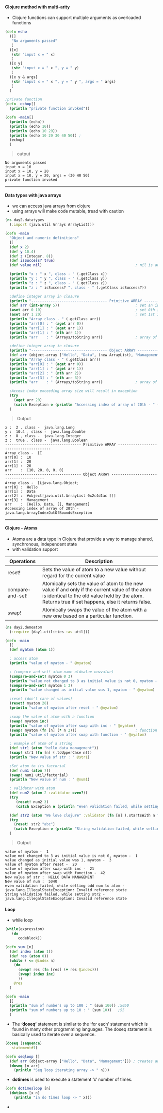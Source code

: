 #### Clojure method with multi-arity
- Clojure functions can support multiple arguments as overloaded functions

```clojure
(defn echo
  ([]
   "No arguments passed"
   )
  ([x]
   (str "input x = " x)
   )
  ([x y]
   (str "input x = " x ", y = " y)
   )
  ([x y & args]
   (str "input x = " x ", y = " y ", args = " args)
   )
  )

;private function
(defn- echop[]
  (println "private function invoked"))

(defn -main[]
  (println (echo))
  (println (echo 10))
  (println (echo 10 20))
  (println (echo 10 20 30 40 50)) ;
  (echop)
  )
```
> output
```console
No arguments passed
input x = 10
input x = 10, y = 20
input x = 10, y = 20, args = (30 40 50)
private function invoked
``` 
---

#### Data types with java arrays

- we can access java arrays from clojure
- using arrays will make code mutable, tread with caution

```clojure
(ns day2.datatypes
  (:import (java.util Arrays ArrayList)))

(defn -main
  "Object and numeric definitions"
  []
  (def x 2)
  (def y 10.4)
  (def z (Integer. 8))
  (def isSuccess? true)
  (def value nil)                                           ; nil is analogous to null in java

  (println "x : " x ", class - " (.getClass x))
  (println "y : " y ", class - " (.getClass y))
  (println "z : " z ", class - " (.getClass z))
  (println "z : " isSuccess? ", class - " (.getClass isSuccess?))

  ;define integer array in closure
  (println "----------------------------------- Primitive ARRAY ---------------------------------------")
  (def arr (int-array 5))                                   ; set an int array of size 5
  (aset arr 0 10)                                           ; set 0th index of array
  (aset arr 1 20)                                           ; set 1st index of array
  (println "Array class - " (.getClass arr))
  (println "arr[0] : " (aget arr 0))
  (println "arr[1] : " (aget arr 1))
  (println "arr[1] : " (nth arr 1))
  (println "arr    : " (Arrays/toString arr))               ; array of size 5 and 2,3,4th index not set

  ;define integer array in closure
  (println "----------------------------------- Object ARRAY ---------------------------------------")
  (def arr (object-array ["Hello", "Data", (new ArrayList), "Management"])) ; creates an object array
  (println "Array class - " (.getClass arr))
  (println "arr[0] : " (aget arr 0))
  (println "arr[1] : " (aget arr 1))
  (println "arr[2] : " (nth arr 2))
  (println "arr[3] : " (nth arr 3))
  (println "arr    : " (Arrays/toString arr))               ; array of size 5 and 2,3,4th index not set

  ;Access index exceeding array size will result in exception
  (try
    (aget arr 20)
    (catch Exception e (println "Accessing index of array of 20th - " (.getClass e))))
  )
```
> Output
```console
x :  2 , class -  java.lang.Long
y :  10.4 , class -  java.lang.Double
z :  8 , class -  java.lang.Integer
z :  true , class -  java.lang.Boolean
----------------------------------- Primitive ARRAY ---------------------------------------
Array class -  [I
arr[0] :  10
arr[1] :  20
arr[1] :  20
arr    :  [10, 20, 0, 0, 0]
----------------------------------- Object ARRAY ---------------------------------------
Array class -  [Ljava.lang.Object;
arr[0] :  Hello
arr[1] :  Data
arr[2] :  #object[java.util.ArrayList 0x2c4d1ac []]
arr[3] :  Management
arr    :  [Hello, Data, [], Management]
Accessing index of array of 20th -  java.lang.ArrayIndexOutOfBoundsException
```
---
#### Clojure - Atoms

- Atoms are a data type in Clojure that provide a way to manage shared, synchronous, independent state
- with validation support

|Operations|Description|
|-------|---|
|reset!|Sets the value of atom to a new value without regard for the current value|
|compare-and-set!|Atomically sets the value of atom to the new value if and only if the current value of the atom is identical to the old value held by the atom. Returns true if set happens, else it returns false.
|swap!|Atomically swaps the value of the atom with a new one based on a particular function.|

```clojure
(ns day2.demoatom
  (:require [day1.utilities :as util]))

(defn -main
  []
  (def myatom (atom 1))

  ; access atom
  (println "value of myatom - " @myatom)

  ; (compare-and-set! atom-name oldvalue newvalue)
  (compare-and-set! myatom 0 3)
  (println "value not changed to 3 as initial value is not 0, myatom - " @myatom)
  (compare-and-set! myatom 1 3)
  (println "value changed as initial value was 1, myatom - " @myatom)

  ;reset (don't care of values)
  (reset! myatom 20)
  (println "value of myatom after reset - " @myatom)

  ;swap the value of atom with a function
  (swap! myatom inc)
  (println "value of myatom after swap with inc - " @myatom)
  (swap! myatom (fn [n] (* n 2)))                           ; function which multiplies by 2
  (println "value of myatom after swap with function - " @myatom)

  ; example of atom of a string
  (def str1 (atom "hello data management"))
  (swap! str1 (fn [n] (.toUpperCase n)))
  (println "New value of str : " @str1)

  ;Set atom to its factorial
  (def num1 (atom 7))
  (swap! num1 util/factorial)
  (println "New value of num : " @num1)

  ; validator with atom
  (def num2 (atom 2 :validator even?))
  (try
     (reset! num2 3)
     (catch Exception e (println "even validation failed, while setting odd num to atom - " (.toString e))))

  (def str2 (atom "We love clojure" :validator (fn [n] (.startsWith n "We"))))
  (try
    (reset! str2 "abc")
    (catch Exception e (println "String validation failed, while setting str2 - " (.toString e))))
  )
```
>Output
```console
value of myatom -  1
value not changed to 3 as initial value is not 0, myatom -  1
value changed as initial value was 1, myatom -  3
value of myatom after reset -  20
value of myatom after swap with inc -  21
value of myatom after swap with function -  42
New value of str :  HELLO DATA MANAGEMENT
New value of num :  5040
even validation failed, while setting odd num to atom -  java.lang.IllegalStateException: Invalid reference state
String validation failed, while setting str2 -  java.lang.IllegalStateException: Invalid reference state
```

#### Loop

- while loop

```clojure
(while(expression)
   (do
      codeblock))
```

```clojure
(defn sum [n]
  (def index (atom 1))
  (def res (atom 0))
  (while ( <= @index n)
    (do
      (swap! res (fn [res] (+ res @index)))
      (swap! index inc)
      ))
    @res
  )

(defn -main
  []
  (println "sum of numbers up to 100 : " (sum 100)) ;5050
  (println "sum of numbers up to 10 : " (sum 10))   ;55
  )
```

- The **‘doseq’** statement is similar to the ‘for each’ statement which is found in many other programming languages. The doseq statement is basically used to iterate over a sequence.

```clojure
(doseq (sequence)
   statement#1)
```

```clojure
(defn seqloop []
  (def arr (object-array ["Hello", "Data", "Management"])) ; creates an object array
  (doseq [n arr]
    (println "Seq loop iterating array -> " n)))
```

- **dotimes**  is used to execute a statement ‘x’ number of times.

```clojure
(defn dotimesloop [n]
  (dotimes [x n]
    (println "in do times loop -> " x)))
```

- 